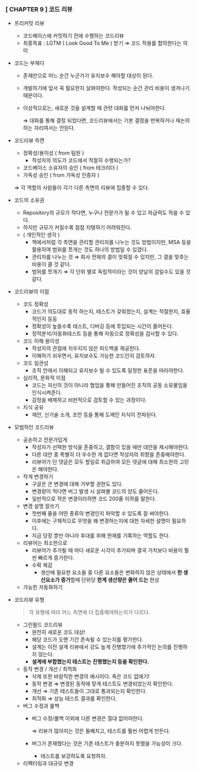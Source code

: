 ### [ CHAPTER 9 ] 코드 리뷰

- 프리커밋 리뷰
    - 코드베이스에 커밋하기 전에 수행하는 코드리뷰
    - 최종목표 : LGTM ( Look Good To Me ) 받기 ⇒ 코드 적용를 합의한다는 의미


- 코드는 부채다
    - 존재만으로 어느 순간 누군가가 유지보수 해야할 대상이 된다.
    - 개발하기에 앞서 꼭 필요한지 살펴야한다. 작성되는 순간 관리 비용이 생겨나기 때문이다.
    - 이상적으로는, 새로운 것을 설계할 때 관련 대화를 먼저 나눠야한다.

      ⇒ 대화를 통해 결정 되었다면, 코드리뷰에서는 기본 결정을 번복하거나 재논의하는 자리여서는 안된다.


- 코드리뷰 측면
    - 정확성/용이성 ( from 팀원 )
        - 작성자의 의도가 코드에서 적절히 수행되는가?
    - 코드베이스 소유자의 승인 ( from 테크리더 )
    - 가독성 승인 ( from 가독성 인증자 )

  ⇒ 각 역할의 사람들이 각기 다른 측면의 리뷰애 집중할 수 있다.


- 코드의 소유권
    - Repository의 규모가 작다면, 누구나 전문가가 될 수 있고 파급력도 적을 수 있다.
    - 하지만 규모가 커질수록 점점 지탱하기 어려워진다.
    - ( 개인적인 생각 )
        - 책에서처럼 각 측면을 관리할 관리자를 나누는 것도 방법이지만, MSA 등을 활용하여 범위를 쪼개는 것도 하나의 방법일 수 있겠다.
        - 관리자를 나누는 것 ⇒ 회사 전체의 결이 맞춰질 수 있지만, 그 결을 맞추는 비용이 클 것 같다.
        - 범위를 쪼개기 ⇒ 각 단위 별로 독립적이라는 것이 양날의 검일수도 있을 것 같다.


- 코드리뷰의 이점
    - 코드 정확성
        - 코드가 의도대로 동작 하는지, 테스트가 갖춰졌는지, 설계는 적절한지, 효율적인지 등등
        - 정확성이 높을수록 테스트, 디버깅 등에 투입되는 시간이 줄어든다.
        - 정적분석/자동화테스트 등을 통해 자동으로 정확성을 검사할 수 있다.
    - 코드 이해 용이성
        - 작성자의 관점에 치우지지 않은 피드백을 제공한다.
        - 이해하기 쉬우면서, 유지보수도 가능한 코드인지 검토하자.
    - 코드 일관성
        - 조직 안에서 이해되고 유지보수 될 수 있도록 일정한 표준을 따라야한다.
    - 심리적, 문화적 이점
        - 코드는 자신의 것이 아니라 협업을 통해 만들어진 조직의 공동 소유물임을 인식시켜준다.
        - 감정을 배제하고 비판적으로 검토할 수 있는 과정이다.
    - 지식 공유
        - 제안, 신기술 소개, 조언 등을 통해 도메인 지식이 전파된다.


- 모범적인 코드리뷰
    - 공손하고 전문가답게
        - 작성자가 선택한 방식을 존중하고, 결함이 있을 때만 대안을 제시해야한다.
        - 다른 대안 중 특별히 더 우수한 게 없다면 작성자의 취향을 존중해야한다.
        - 리뷰어가 단 댓글은 모두 할일로 취급하여 모든 댓글에 대해 최소한의 고민은 해야한다.
    - 작게 변경하기
        - 구글은 큰 변경에 대해 거부할 권한도 있다.
        - 변경량이 적다면 버그 발생 시 살펴볼 코드의 양도 줄어든다.
        - 일반적으로 작은 변경이라하면 코드 200줄 이하를 말한다.
    - 변경 설명 잘쓰기
        - 첫번째 줄을 어떤 종류의 변경인지 파악할 수 있도록 잘 써야한다.
        - 이후에는 구체적으로 무엇을 왜 변경하는지에 대한 자세한 설명이 필요하다.
        - 지금 당장 뿐만 아니라 후대를 위해 현재를 기록하는 역할도 한다.
    - 리뷰어는 최소한으로
        - 리뷰어가 추가될 때 마다 새로운 시각이 추가되며 결국 가치보다 비용이 훨씬 빠르게 증가한다.
        - 수확 체감
            - 생산에 필요한 요소들 중 다른 요소들은 변화하지 않은 상태에서 **한 생산요소가 증가**할때 단위당 **한계 생산량은 줄어 드는** 현상
    - 가능한 자동화하기


- 코드리뷰 유형

  > 각 유형에 따라 어느 측면에 더 집중해야하는지가 다르다.
  >
    - 그린필드 코드리뷰
        - 완전히 새로운 코드 대상!
        - 해당 코드가 오랜 기간 존속될 수 있는지를 평가한다.
        - 설계는 이전 설계 리뷰에서 강도 높게 진행했기에 추가적인 논의를 진행하지 않는다.
        - **설계에 부합했는지 테스트는 진행했는지 등을 확인한다.**
    - 동작 변경 / 개선 / 최적화
        - 삭제 또한 바람직한 변경의 예시이다. 죽은 코드 없애기!
        - 동작 변경 ⇒ 변경된 동작에 맞게 테스트도 변경되었는지 확인한다.
        - 개선 ⇒ 기존 테스트들이 그대로 통과되는지 확인한다.
        - 최적화 ⇒ 성능 테스트 결과를 확인한다.
    - 버그 수정과 롤백
        - 버그 수정/롤백 이외에 다른 변경은 절대 없어야한다.

          ⇒ 리뷰가 많아지는 것은 둘째치고, 테스트를 훨씬 어렵게 만든다.

        - 버그가 존재했다는 것은 기존 테스트가 충분하지 못했을 가능성이 크다.
            - 테스트를 보강하도록 요청하자.
    - 리팩터링과 대규모 변경

